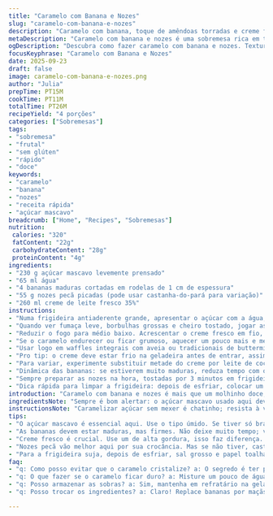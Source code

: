 ```yaml
---
title: "Caramelo com Banana e Nozes"
slug: "caramelo-com-banana-e-nozes"
description: "Caramelo com banana, toque de amêndoas torradas e creme fresco. Sobremesa simples, sem glúten e sem ovos. Cassonade substituída por açúcar mascavo para um sabor mais profundo. Bananas em fatias grossas, cozidas em ponto certo, sem virar purê. O creme de leite 35% dá cremosidade e equilíbrio. Texturas entre o crocante das nozes e maciez da banana caramelizada. Desenvolvido para quem quer algo rápido, com ingredientes básicos, e que não perca o charme clássico do caramelo artesanal. Indicado para acompanhar waffles, panquecas ou até sorvete."
metaDescription: "Caramelo com banana e nozes é uma sobremesa rica em textura e sabor. Perfeita para acompanhar diversas delícias."
ogDescription: "Descubra como fazer caramelo com banana e nozes. Texturas crocantes e cremosidade que agradam a todos."
focusKeyphrase: "Caramelo com Banana e Nozes"
date: 2025-09-23
draft: false
image: caramelo-com-banana-e-nozes.png
author: "Julia"
prepTime: PT15M
cookTime: PT11M
totalTime: PT26M
recipeYield: "4 porções"
categories: ["Sobremesas"]
tags:
- "sobremesa"
- "frutal"
- "sem glúten"
- "rápido"
- "doce"
keywords:
- "caramelo"
- "banana"
- "nozes"
- "receita rápida"
- "açúcar mascavo"
breadcrumb: ["Home", "Recipes", "Sobremesas"]
nutrition: 
 calories: "320"
 fatContent: "22g"
 carbohydrateContent: "28g"
 proteinContent: "4g"
ingredients:
- "230 g açúcar mascavo levemente prensado"
- "65 ml água"
- "4 bananas maduras cortadas em rodelas de 1 cm de espessura"
- "55 g nozes pecã picadas (pode usar castanha-do-pará para variação)"
- "260 ml creme de leite fresco 35%"
instructions:
- "Numa frigideira antiaderente grande, apresentar o açúcar com a água, fogo médio para alto. Não mexer logo, deixar dissolver e formar um caramelo levemente âmbar; se mexer cedo demais vira cristal, paciência é chave."
- "Quando ver fumaça leve, borbulhas grossas e cheiro tostado, jogar as bananas com as pecãs picadas. Mexer rápido para cobrir com o caramelo e selar as frutas, 1 minuto e meio basta para pegar cor, não mais - senão vira purê."
- "Reduzir o fogo para médio baixo. Acrescentar o creme fresco em fio, mexendo sempre para emulsificar e espessar o molho. Vai borbulhar forte e engrossar; desligar no ponto em que cobre as costas da colher, textura aveludada."
- "Se o caramelo endurecer ou ficar grumoso, aquecer um pouco mais e mexer vigorosamente, adicionando uma colher de água quente. Nunca jogue água fria direto, senão trava de vez."
- "Usar logo em waffles integrais com aveia ou tradicionais de buttermilk; o contraste quente-doce com a fruta macia e as nozes crocantes dá equilíbrio e camadas interessantes."
- "Pro tip: o creme deve estar frio na geladeira antes de entrar, assim o choque térmico evita que o caramelo queime no fundo. Saquei isso só na terceira tentativa; o segredo para não refogar/botar fogo no creme."
- "Para variar, experimente substituir metade do creme por leite de coco firme se quiser um toque tropical sem perder cremosidade e com um sabor marcante."
- "Dinâmica das bananas: se estiverem muito maduras, reduza tempo com o caramelo para 1 minuto só, do contrário vira melaço. Elas precisam ficar com bordas caramelizadas, mas sem desmanchar."
- "Sempre preparar as nozes na hora, tostadas por 3 minutos em frigideira seca para realçar aroma e crocância - passo que muitos pulam, mas faz diferença."
- "Dica rápida para limpar a frigideira: depois de esfriar, colocar um punhado de sal grosso e um papel toalha; o sal ajuda a soltar o caramelo grudado sem esfregar forte."
introduction: "Caramelo com banana e nozes é mais que um molhinho doce; é uma pequena aventura de texturas entre o doce profundo do caramelo feito na hora, a maciez delicada da banana e a crocância das nozes tostadas. Feito sem glúten ou ovos, pensando no conforto, lembrando tardes calmas e cafés improvisados. Troquei açúcar branco por mascavo para aproveitar aquela nuance molhadinha que só o açúcar menos refinado tem. O creme de leite não é só para suavizar; segura o caramelo para não virar pedra e entrega um toque aveludado que é convidativo demais. Se você já tentou fazer caramelo sabe que a linha entre o sucesso e a queimadela é fina; conte comigo nesse passo a passo que decora e segura sabor sem desperdício. Não precisa de equipamento especial, só paciência, olfato aguçado e mãos rápidas."
ingredientsNote: "Sempre é bom alertar: o açúcar mascavo usado aqui deve ser o tipo úmido, que dá aquele ponto perfeito no caramelo. Não tente fazer só com açúcar branco - a reação e sabor mudam muito. As bananas, por sua vez, devem estar maduras, mas não mole demais; elas são o motor da receita, então gaste um tempo na escolha. Nozes pecã são melhores pela textura amanteigada, mas castanhas ou amêndoas caem bem se quiser variar. O creme deve ser fresco, de alta gordura. Dá para trocar metade por creme vegetal, mas a textura muda e perde o brilho. Se quiser versão vegana, experimente creme de coco, mas ajuste a água para o caramelo não endurecer."
instructionsNote: "Caramelizar açúcar sem mexer é chatinho; resista à vontade de mexer antes da hora ou vai cristalizar. O sinal que o caramelo está no ponto é a cor âmbar clara, não deixe ficar marrom escuro que amarga. Ao adicionar as bananas, cuidado para não desmanchar; mexa rápido e delicado. O creme entra por último para evitar queimar o açúcar - esse choque térmico cria uma emulsão cremosa. Se o molho ficar muito grosso, junte um pouco mais de creme quente e mexa; no fogo alto o caramelo queima rápido. Sempre tenha uma colher de água à mão; se amargar ou endurecer, água quente ajuda a resgatar. Uso as nozes tostadas para dar vida à textura, além disso dá cheiro na cozinha que é uma festa. Cozinhar é sensação - confie nos seus olhos e nariz."
tips:
- "O açúcar mascavo é essencial aqui. Use o tipo úmido. Se tiver só branco, o sabor muda. Cuidado, caramelo precisa de atenção; não mexa antes do ponto. Caramelo deve ficar âmbar leve, não marrom. Sons de borbulhas são bons sinais."
- "As bananas devem estar maduras, mas firmes. Não deixe muito tempo; vira melado. Se estiverem muito maduras, reduza o tempo de caramelo. Carefully caramelize the bananas; espaço para não desmanchar é o segredo. O calor deve ser médio para controlar a textura."
- "Creme fresco é crucial. Use um de alta gordura, isso faz diferença. Se quiser testar leite de coco, meio a meio funciona. Mas cuidado, o creme quente evita queimaduras no açúcar. Frio melhora a emulsão. Ajuste a água se o molho endurecer."
- "Nozes pecã vão melhor aqui por sua crocância. Mas se não tiver, castanhas ou amêndoas servem. Toste as nozes antes de usar; faça isso em fogo seco. Tem que ser rápido, uns 3 minutos é o ideal. Aroma na cozinha é irresistível."
- "Para a frigideira suja, depois de esfriar, sal grosso e papel toalha. Sal ajuda a soltar. Você não precisa esfregar muito. Deixa mais fácil. A limpeza não é seu maior desafio, mas sim não deixar o caramelo queimar."
faq:
- "q: Como posso evitar que o caramelo cristalize? a: O segredo é ter paciência. Não mexa antes da hora. Aguarde a cor âmbar, se parecer muito claro melhora a experiência. Se grudar na panela, um pouco de água quente ajuda."
- "q: O que fazer se o caramelo ficar duro? a: Misture um pouco de água quente. Isso ajuda. Se o caramelo queimar, não deixe escurecer demais. Cozinhar em fogo médio é melhor. Fique de olho sempre nos sinais do caramelo."
- "q: Posso armazenar as sobras? a: Sim, mantenha em refratário na geladeira. Dura alguns dias. Para reaquecer, adicione um pouco de creme fresco ou água quente. Mas não deixe na panela quente. Cuide disso."
- "q: Posso trocar os ingredientes? a: Claro! Replace bananas por maçãs assadas ou peras. Varie as nozes também. Troca gera experiências novas. Testar é sempre bom. Mas não esqueça do açúcar mascavo; ele é o coração da receita."

---
```

